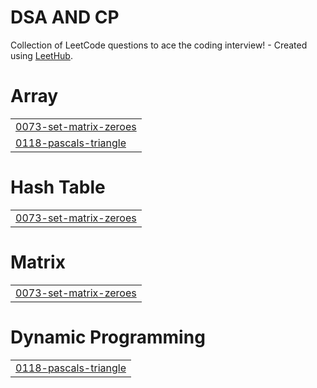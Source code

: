 # DSA AND CP
Collection of LeetCode questions to ace the coding interview! - Created using [LeetHub](https://github.com/QasimWani/LeetHub).


# Array
|  |
| ------- |
| [0073-set-matrix-zeroes](https://github.com/Ausaf1/DSA_AND_CP/tree/master/0073-set-matrix-zeroes) |
| [0118-pascals-triangle](https://github.com/Ausaf1/DSA_AND_CP/tree/master/0118-pascals-triangle) |
# Hash Table
|  |
| ------- |
| [0073-set-matrix-zeroes](https://github.com/Ausaf1/DSA_AND_CP/tree/master/0073-set-matrix-zeroes) |
# Matrix
|  |
| ------- |
| [0073-set-matrix-zeroes](https://github.com/Ausaf1/DSA_AND_CP/tree/master/0073-set-matrix-zeroes) |
# Dynamic Programming
|  |
| ------- |
| [0118-pascals-triangle](https://github.com/Ausaf1/DSA_AND_CP/tree/master/0118-pascals-triangle) |